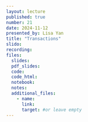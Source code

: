 ```yaml
---
layout: lecture
published: true
number: 21
date: 2024-11-12
presented_by: Lisa Yan
title: "Transactions"
slido:
recording:
files:
  slides:
  pdf_slides:
  code:
  code_html:
  notebook:
  notes:
  additional_files:
    - name:
      link:
      target: #or leave empty
---
```

